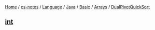 [Home](https://mengxianbin.github.io) /
[cs-notes](https://mengxianbin.github.io/cs-notes/content) /
[Language](https://mengxianbin.github.io/cs-notes/content/Language) /
[Java](https://mengxianbin.github.io/cs-notes/content/Language/Java) /
[Basic](https://mengxianbin.github.io/cs-notes/content/Language/Java/Basic) /
[Arrays](https://mengxianbin.github.io/cs-notes/content/Language/Java/Basic/Arrays) /
[DualPivotQuickSort](https://mengxianbin.github.io/cs-notes/content/Language/Java/Basic/Arrays/DualPivotQuickSort)

## [int](https://mengxianbin.github.io/cs-notes/content/Language/Java/Basic/Arrays/DualPivotQuickSort/int)
